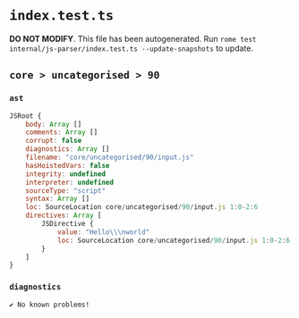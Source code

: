 # `index.test.ts`

**DO NOT MODIFY**. This file has been autogenerated. Run `rome test internal/js-parser/index.test.ts --update-snapshots` to update.

## `core > uncategorised > 90`

### `ast`

```javascript
JSRoot {
	body: Array []
	comments: Array []
	corrupt: false
	diagnostics: Array []
	filename: "core/uncategorised/90/input.js"
	hasHoistedVars: false
	integrity: undefined
	interpreter: undefined
	sourceType: "script"
	syntax: Array []
	loc: SourceLocation core/uncategorised/90/input.js 1:0-2:6
	directives: Array [
		JSDirective {
			value: "Hello\\\nworld"
			loc: SourceLocation core/uncategorised/90/input.js 1:0-2:6
		}
	]
}
```

### `diagnostics`

```
✔ No known problems!

```
